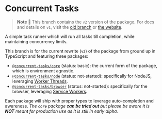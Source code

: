 # Concurrent Tasks

> **Note 🚨**
> This branch contains the `v2` version of the package. For docs and details on `v1`, visit the [old branch](https://github.com/samrith-s/concurrent-tasks/tree/v1) or [the website](https://concurrent-tasks.js.org).

A simple task runner which will run all tasks till completion, while maintaining concurrency limits.

This branch is for the current rewrite (`v2`) of the package from ground up in TypeScript and featuring three packages:

-   [`@concurrent-tasks/core`][core] (status: basic): the current form of the package, which is environment agnostic.
-   [`@concurrent-tasks/node`][node] (status: not-started): specifically for NodeJS, leveraging [Worker Threads](https://nodejs.org/api/worker_threads.html).
-   [`@concurrent-tasks/browser`][browser] (status: not-started): specifically for the browser, leveraging [Service Workers](https://developer.mozilla.org/en-US/docs/Web/API/Service_Worker_API).

Each package will ship with proper types to leverage auto-completion and awareness. _The `core` package **can be tried out** but please be aware it is **NOT** meant for production use as it is still in early alpha._

[core]: https://www.npmjs.com/package/@concurrent-tasks/core
[node]: https://www.npmjs.com/package/@concurrent-tasks/node
[browser]: https://www.npmjs.com/package/@concurrent-tasks/browser
